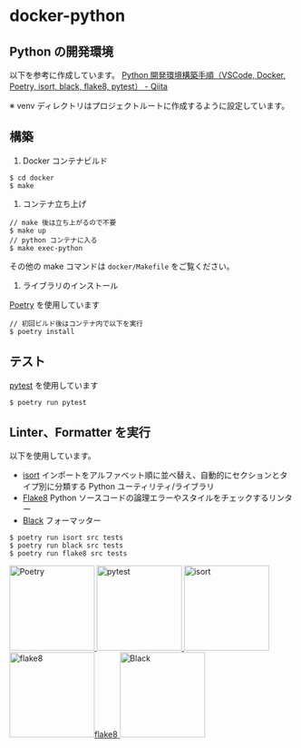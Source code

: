 # docker-python

## Python の開発環境

以下を参考に作成しています。
[Python 開発環境構築手順（VSCode, Docker, Poetry, isort, black, flake8, pytest） - Qiita](https://qiita.com/nokoxxx1212/items/da1832468cbd9a762a46)

※ venv ディレクトリはプロジェクトルートに作成するように設定しています。

## 構築

1. Docker コンテナビルド

```
$ cd docker
$ make
```

1. コンテナ立ち上げ

```
// make 後は立ち上がるので不要
$ make up
// python コンテナに入る
$ make exec-python
```

その他の make コマンドは `docker/Makefile` をご覧ください。

1. ライブラリのインストール

[Poetry](https://python-poetry.org/) を使用しています

```
// 初回ビルド後はコンテナ内で以下を実行
$ poetry install
```

## テスト

[pytest](https://docs.pytest.org/) を使用しています

```
$ poetry run pytest
```

## Linter、Formatter を実行

以下を使用しています。

- [isort](https://pycqa.github.io/isort/)
  インポートをアルファベット順に並べ替え、自動的にセクションとタイプ別に分類する Python ユーティリティ/ライブラリ
- [Flake8](https://flake8.pycqa.org/en/latest/)
  Python ソースコードの論理エラーやスタイルをチェックするリンター
- [Black](https://black.readthedocs.io/)
  フォーマッター

```
$ poetry run isort src tests
$ poetry run black src tests
$ poetry run flake8 src tests
```

</a>
<a href="https://python-poetry.org/">
<img alt="Poetry" src="https://python-poetry.org/images/logo-origami.svg"
  height="150"
/>
</a>

</a>
<a href="https://docs.pytest.org/">
<img alt="pytest" src="https://docs.pytest.org/en/7.3.x/_static/pytest_logo_curves.svg"
  height="150"
/>
</a>

</a>
<a href="https://pycqa.github.io/isort/">
<img alt="isort" src="https://raw.githubusercontent.com/pycqa/isort/main/art/logo_large.png"
  height="150"
/>
</a>

</a>
<a href="https://flake8.pycqa.org/en/latest/">
<img alt="flake8" src="https://www.python.org/static/img/python-logo-large.c36dccadd999.png?1576869008"
  height="150"
/><span>flake8</span>
</a>

</a>
<a href="https://black.readthedocs.io/">
<img alt="Black" src="https://black.readthedocs.io/en/stable/_static/logo2-readme.png"
  height="150"
/>
</a>
